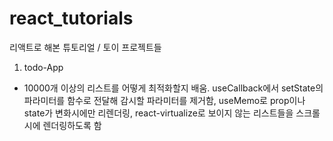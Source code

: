 # react_tutorials
리액트로 해본 튜토리얼 / 토이 프로젝트들

1. todo-App
  - 10000개 이상의 리스트를 어떻게 최적화할지 배움. useCallback에서 setState의 파라미터를 함수로 전달해 감시할 파라미터를 제거함, useMemo로 prop이나 state가 변화시에만 리렌더링, react-virtualize로 보이지 않는 리스트들을 스크롤시에 렌더링하도록 함 
